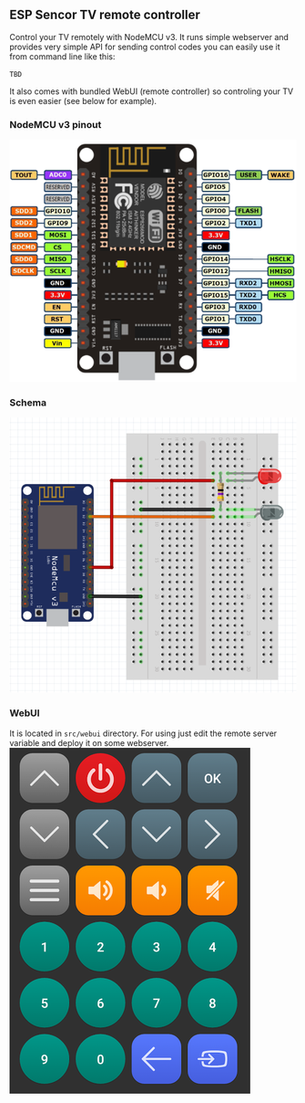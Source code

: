 ## ESP Sencor TV remote controller

Control your TV remotely with NodeMCU v3. It runs simple webserver and provides very simple API for sending control codes you can easily use it from command line like this:
```
TBD
```

It also comes with bundled WebUI (remote controller) so controling your TV is even easier (see below for example).

### NodeMCU v3 pinout
![nodemcu_v3_pinout](nodemcu_v3_pinout.png)

### Schema
![nodemcu_v3_schema](esp_remote.png)

### WebUI
It is located in `src/webui` directory. For using just edit the remote server variable and deploy it on some webserver.
![webui](remote_controller.png)


